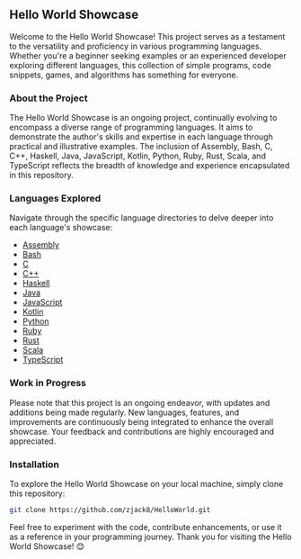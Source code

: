 ## Hello World Showcase

Welcome to the Hello World Showcase! This project serves as a testament to the versatility and proficiency in various programming languages. Whether you're a beginner seeking examples or an experienced developer exploring different languages, this collection of simple programs, code snippets, games, and algorithms has something for everyone.

### About the Project

The Hello World Showcase is an ongoing project, continually evolving to encompass a diverse range of programming languages. It aims to demonstrate the author's skills and expertise in each language through practical and illustrative examples. The inclusion of Assembly, Bash, C, C++, Haskell, Java, JavaScript, Kotlin, Python, Ruby, Rust, Scala, and TypeScript reflects the breadth of knowledge and experience encapsulated in this repository.

### Languages Explored

Navigate through the specific language directories to delve deeper into each language's showcase:

- [Assembly](Assembly/README.md)
- [Bash](Bash/README.md)
- [C](C/README.md)
- [C++](C++/README.md)
- [Haskell](Haskell/README.md)
- [Java](Java/README.md)
- [JavaScript](JavaScript/README.md)
- [Kotlin](Kotlin/README.md)
- [Python](Python/README.md)
- [Ruby](Ruby/README.md)
- [Rust](Rust/README.md)
- [Scala](Scala/README.md)
- [TypeScript](TypeScript/README.md)

### Work in Progress

Please note that this project is an ongoing endeavor, with updates and additions being made regularly. New languages, features, and improvements are continuously being integrated to enhance the overall showcase. Your feedback and contributions are highly encouraged and appreciated.

### Installation

To explore the Hello World Showcase on your local machine, simply clone this repository:

```bash
git clone https://github.com/zjack8/HelloWorld.git
```

Feel free to experiment with the code, contribute enhancements, or use it as a reference in your programming journey. Thank you for visiting the Hello World Showcase! 😊